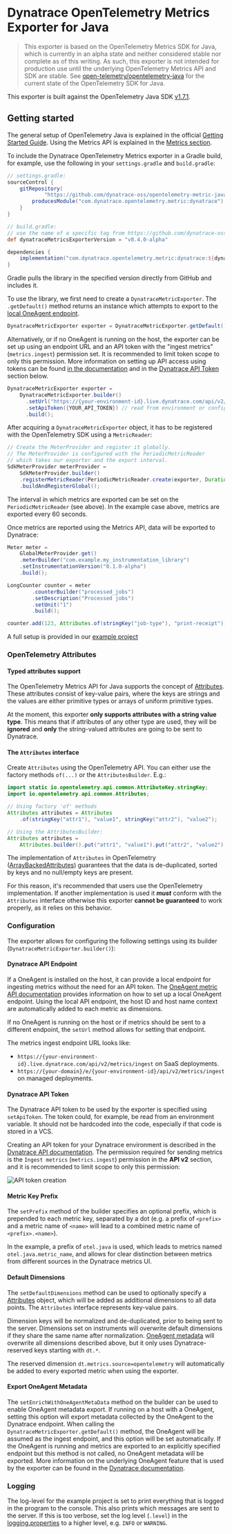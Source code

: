 # Dynatrace OpenTelemetry Metrics Exporter for Java

> This exporter is based on the OpenTelemetry Metrics SDK for Java, which is
> currently in an alpha state and neither considered stable
> nor complete as of this writing.
> As such, this exporter is not intended for production use until
> the underlying OpenTelemetry Metrics API and SDK are stable.
> See [open-telemetry/opentelemetry-java](
https://github.com/open-telemetry/opentelemetry-java)
> for the current state of the OpenTelemetry SDK for Java.

This exporter is built against the OpenTelemetry Java SDK [v1.7.1](
https://github.com/open-telemetry/opentelemetry-java/releases/tag/v1.7.1).

## Getting started

<!-- TODO: use #metrics once the "alpha-only" part is no longer there -->
The general setup of OpenTelemetry Java is explained in the official
[Getting Started Guide](https://opentelemetry.io/docs/java/manual_instrumentation/).
Using the Metrics API is explained in the
[Metrics section](https://opentelemetry.io/docs/java/manual_instrumentation/#metrics-alpha-only).

To include the Dynatrace OpenTelemetry Metrics exporter in a Gradle build,
for example, use the following in your `settings.gradle` and `build.gradle`:

```groovy
// settings.gradle:
sourceControl {
    gitRepository(
            "https://github.com/dynatrace-oss/opentelemetry-metric-java.git") {
        producesModule("com.dynatrace.opentelemetry.metric:dynatrace")
    }
}

// build.gradle:
// use the name of a specific tag from https://github.com/dynatrace-oss/opentelemetry-metric-java/tags
def dynatraceMetricsExporterVersion = "v0.4.0-alpha"

dependencies {
    implementation("com.dynatrace.opentelemetry.metric:dynatrace:${dynatraceMetricsExporterVersion}")
}
```

Gradle pulls the library in the specified version
directly from GitHub and includes it.

To use the library, we first need to create a `DynatraceMetricExporter`.
The `.getDefault()` method returns an instance which attempts to export
to the [local OneAgent endpoint](https://www.dynatrace.com/support/help/how-to-use-dynatrace/metrics/metric-ingestion/ingestion-methods/local-api/).

```java
DynatraceMetricExporter exporter = DynatraceMetricExporter.getDefault();
```

Alternatively, or if no OneAgent is running on the host,
the exporter can be set up using an endpoint URL and an API token with
the "ingest metrics" (`metrics.ingest`) permission set.
It is recommended to limit token scope to only this permission.
More information on setting up API access using tokens can be found
[in the documentation](https://www.dynatrace.com/support/help/dynatrace-api/basics/dynatrace-api-authentication/)
and in the [Dynatrace API Token](#dynatrace-api-token) section below.

```java
DynatraceMetricExporter exporter =
    DynatraceMetricExporter.builder()
      .setUrl("https://{your-environment-id}.live.dynatrace.com/api/v2/metrics/ingest")
      .setApiToken({YOUR_API_TOKEN}) // read from environment or config
      .build();
```

After acquiring a `DynatraceMetricExporter` object, it has to be registered
with the OpenTelemetry SDK using a `MetricReader`:

```java
// Create the MeterProvider and register it globally. 
// The MeterProvider is configured with the PeriodicMetricReader
// which takes our exporter and the export interval.
SdkMeterProvider meterProvider =
    SdkMeterProvider.builder()
    .registerMetricReader(PeriodicMetricReader.create(exporter, Duration.ofMillis(60000)))
    .buildAndRegisterGlobal();
```

The interval in which metrics are exported
can be set on the `PeriodicMetricReader` (see above).
In the example case above, metrics are exported every 60 seconds.

Once metrics are reported using the Metrics API,
data will be exported to Dynatrace:

```java
Meter meter =
    GlobalMeterProvider.get()
    .meterBuilder("com.example.my_instrumentation_library")
    .setInstrumentationVersion("0.1.0-alpha")
    .build();

LongCounter counter = meter
        .counterBuilder("processed_jobs")
        .setDescription("Processed jobs")
        .setUnit("1")
        .build();

counter.add(123, Attributes.of(stringKey("job-type"), "print-receipt"));
```

A full setup is provided in our [example project](example/src/main/java/com/dynatrace/opentelemetry/metric/example/DynatraceExporterExample.java)

### OpenTelemetry Attributes

#### Typed attributes support

The OpenTelemetry Metrics API for Java supports the concept of
[Attributes](
https://github.com/open-telemetry/opentelemetry-specification/blob/main/specification/common/common.md#attributes).
These attributes consist of key-value pairs, where the keys are strings
and the values are either primitive types or arrays of uniform primitive types.

At the moment, this exporter **only supports attributes with a string value type**.
This means that if attributes of any other type are used,
they will be **ignored** and **only** the string-valued attributes
are going to be sent to Dynatrace.

#### The `Attributes` interface

Create `Attributes` using the OpenTelemetry API.
You can either use the factory methods `of(...)` or the `AttributesBuilder`. E.g.:

```java
import static io.opentelemetry.api.common.AttributeKey.stringKey;
import io.opentelemetry.api.common.Attributes;

// Using factory 'of' methods
Attributes attributes = Attributes
    .of(stringKey("attr1"), "value1", stringKey("attr2"), "value2");

// Using the AttributesBuilder:
Attributes attributes =
    Attributes.builder().put("attr1", "value1").put("attr2", "value2").build();
```

The implementation of `Attributes` in OpenTelemetry ([ArrayBackedAttributes](https://github.com/open-telemetry/opentelemetry-java/blob/main/api/all/src/main/java/io/opentelemetry/api/common/ArrayBackedAttributes.java))
guarantees that the data is de-duplicated,
sorted by keys and no null/empty keys are present.

For this reason, it's recommended that users use the OpenTelemetry implementation.
If another implementation is used it **_must_** conform
with the `Attributes` interface otherwise this exporter **cannot be guaranteed**
to work properly, as it relies on this behavior.

### Configuration

The exporter allows for configuring the following settings
using its builder (`DynatraceMetricExporter.builder()`):

#### Dynatrace API Endpoint

If a OneAgent is installed on the host, it can provide a local endpoint
for ingesting metrics without the need for an API token.
The [OneAgent metric API documentation](https://www.dynatrace.com/support/help/how-to-use-dynatrace/metrics/metric-ingestion/ingestion-methods/local-api/)
provides information on how to set up a local OneAgent endpoint.
Using the local API endpoint, the host ID and host name context
are automatically added to each metric as dimensions.

If no OneAgent is running on the host or if metrics
should be sent to a different endpoint,
the `setUrl` method allows for setting that endpoint.

The metrics ingest endpoint URL looks like:

- `https://{your-environment-id}.live.dynatrace.com/api/v2/metrics/ingest`
on SaaS deployments.
- `https://{your-domain}/e/{your-environment-id}/api/v2/metrics/ingest`
on managed deployments.

#### Dynatrace API Token

The Dynatrace API token to be used by the exporter is specified
using `setApiToken`.
The token could, for example, be read from an environment variable.
It should not be hardcoded into the code,
especially if that code is stored in a VCS.

Creating an API token for your Dynatrace environment is described in the
[Dynatrace API documentation](https://www.dynatrace.com/support/help/dynatrace-api/basics/dynatrace-api-authentication/).
The permission required for sending metrics is the
`Ingest metrics` (`metrics.ingest`) permission in the **API v2** section,
and it is recommended to limit scope to only this permission:

![API token creation](docs/img/api_token.png)

#### Metric Key Prefix

The `setPrefix` method of the builder specifies an optional prefix,
which is prepended to each metric key, separated by a dot
(e.g. a prefix of `<prefix>` and a metric name of `<name>`
will lead to a combined metric name of `<prefix>.<name>`).

In the example, a prefix of `otel.java` is used,
which leads to metrics named `otel.java.metric_name`,
and allows for clear distinction between metrics
from different sources in the Dynatrace metrics UI.

#### Default Dimensions

The `setDefaultDimensions` method can be used to optionally specify a
[Attributes](https://github.com/open-telemetry/opentelemetry-java/blob/main/api/all/src/main/java/io/opentelemetry/api/common/Attributes.java)
object, which will be added as additional dimensions to all data points.
The `Attributes` interface represents key-value pairs.

Dimension keys will be normalized and de-duplicated,
prior to being sent to the server.
Dimensions set on instruments will overwrite default dimensions
if they share the same name after normalization.
[OneAgent metadata](#export-oneagent-metadata) will overwrite
all dimensions described above, but it only uses
Dynatrace-reserved keys starting with `dt.*`.

The reserved dimension `dt.metrics.source=opentelemetry` will automatically
be added to every exported metric when using the exporter.

#### Export OneAgent Metadata

The `setEnrichWithOneAgentMetaData` method on the builder
can be used to enable OneAgent metadata export.
If running on a host with a OneAgent, setting this option will export metadata
collected by the OneAgent to the Dynatrace endpoint.
When calling the `DynatraceMetricExporter.getDefault()` method,
the OneAgent will be assumed as the ingest endpoint,
and this option will be set automatically.
If the OneAgent is running and metrics are exported to an explicitly specified
endpoint but this method is not called, no OneAgent metadata will be exported.
More information on the underlying OneAgent feature
that is used by the exporter can be found in the
[Dynatrace documentation](https://www.dynatrace.com/support/help/how-to-use-dynatrace/metrics/metric-ingestion/ingestion-methods/enrich-metrics/).

### Logging

The log-level for the example project is set to
print everything that is logged in the program to the console.
This also prints which messages are sent to the server.
If this is too verbose, set the log level (`.level`) in the
[logging.properties](example/src/main/resources/logging.properties)
to a higher level, e.g. `INFO` or `WARNING`.
